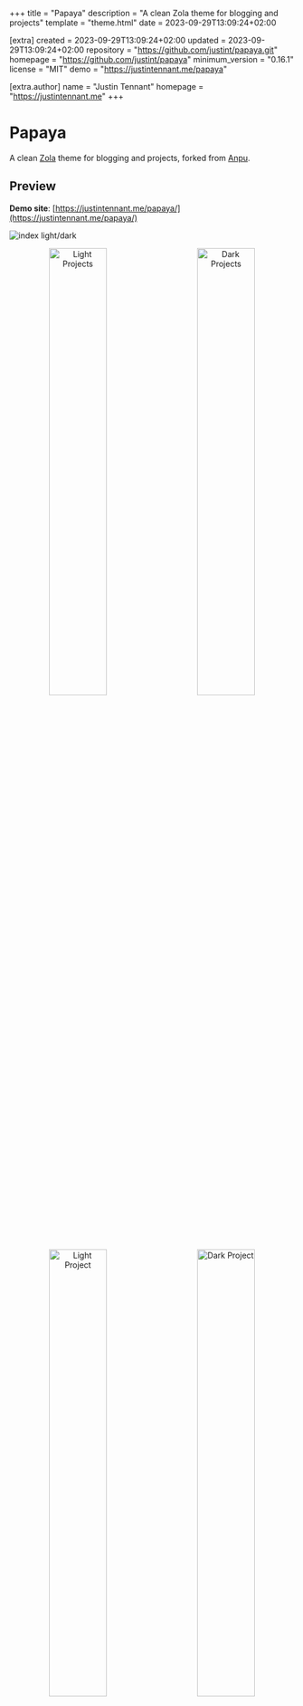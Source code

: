 
+++
title = "Papaya"
description = "A clean Zola theme for blogging and projects"
template = "theme.html"
date = 2023-09-29T13:09:24+02:00

[extra]
created = 2023-09-29T13:09:24+02:00
updated = 2023-09-29T13:09:24+02:00
repository = "https://github.com/justint/papaya.git"
homepage = "https://github.com/justint/papaya"
minimum_version = "0.16.1"
license = "MIT"
demo = "https://justintennant.me/papaya"

[extra.author]
name = "Justin Tennant"
homepage = "https://justintennant.me"
+++        

# Papaya

A clean [Zola](https://getzola.org) theme for blogging and projects, forked from [Anpu](https://github.com/zbrox/anpu-zola-theme).

## Preview

**Demo site**: [https://justintennant.me/papaya/](https://justintennant.me/papaya/)

![index light/dark](https://raw.githubusercontent.com/justint/papaya/main/pics/blendedindex.png)

<p align="center">
  <img alt="Light Projects" src="https://raw.githubusercontent.com/justint/papaya/main/pics/projects.png" width="45%">
&nbsp; &nbsp; &nbsp; &nbsp;
  <img alt="Dark Projects" src="https://raw.githubusercontent.com/justint/papaya/main/pics/projects_dark.png" width="45%">
</p>

<p align="center">
  <img alt="Light Project" src="https://raw.githubusercontent.com/justint/papaya/main/pics/project.png" width="45%">
&nbsp; &nbsp; &nbsp; &nbsp;
  <img alt="Dark Project" src="https://raw.githubusercontent.com/justint/papaya/main/pics/project_dark.png" width="45%">
</p>

## Features

- Blog posts
- Project pages
- Automatic light/dark mode
- Categories and tags
- Optional multilingual support
- Customizable sections and navigation menu links
- Featured images for posts/pages
- Smart image embedding shortcode (`{{/* img() */}}`)
- GitHub repository star/fork counts
- [Open Graph Protocol](https://ogp.me/) tags
- [Utterances](https://utteranc.es/) support
- Social/contact links
- 100% Google Lighthouse score

## Installation

1. Clone this repository to your `themes` folder:
    
    ```bash
    git clone https://github.com/justint/papaya.git themes/papaya
    ```

2. Set your theme setting in `config.toml` to `papaya`:

    ```toml
    theme = "papaya"
    ```

3. Copy the following sections and keys (and their contents/values) from papaya's [`config.toml`](https://github.com/justint/papaya/blob/main/config.toml) and paste them into your site's `config.toml`:

   - `[languages]`
     - `[languages.en]`
     - `[languages.en.translations]`
   - `[extra.cdn]`
     - `font_awesome`

4. In your `content` directory, add new `blog` and `projects` directories. Copy the `_index.md` file from Papaya's `content/blog` into your `content/blog`, and the `_index.md` and `categories.json` files from Papaya's `content/projects` into your `content/projects`.
 
   Your `content` directory structure should look like this:
   ```
   content
   ├── blog
   │  └── _index.md
   └── projects
      └── _index.md
      └── categories.json
   ```
 
5. _(optional)_ To enable GitHub repository stars/fork counts (disabled by default to avoid hitting API rate limits), set the `$ZOLA_ENV` environment variable to `prod` prior to your `zola serve`/`zola build` execution.
   
   For csh/tsch:
   ```shell
   setenv ZOLA_ENV prod
   ```
   
   For bash/ksh/zsh:
   ```shell
   export ZOLA_ENV=prod
   ```

## Customization

Here are the customizable features of Papaya: 

- Project categories
- Light/dark mode
- Multilingual support
- Sections and navigation menu links
- Post/project date formats
- Post/project featured images
- Open Graph Protocol locale/profile information
- Utterances
- Social/contact links

### Project categories

In your `content/projects/categories.json`, you can specify the categories of projects. The formatting of the file is:

```json
{
   "title": "keyword"
}
```

- `"title"`: the title text displayed for each category grouping on your projects page.
- `"keyword"`: the taxonomy term you'll use in your project pages.

A project can have multiple categories, and will be displayed once in each category configured.

Projects without categories will be displayed in the "Other" category listing of your project page. If you don't want the "Other" category displayed, you can copy the `templates/projects.html` to your own `templates` directory and delete/comment out the "Other" category code.

Example `categories.json`:

```json
{
  "Software": "software",
  "Films": "film"
}
```

Example project page front matter:

```toml
title = "Example software project"
date = 2021-08-11

[taxonomies]
categories = ["software"]
```

The example project page above would be grouped into & displayed within the "Software" category of your projects page.

### Light/dark mode

The Papaya theme can be set to `"light"`, `"dark"`, or `"auto"` mode in the `config.toml`.

In `"auto"`, the light and dark modes are implicitly chosen by the `prefers-color-scheme` CSS media feature. The theme will switch automatically based on the viewer's OS or user agent setting.

### Multilingual support

Currently Zola has basic internationalization (`i18n`) support, you can read more in [zola's Multilingual Sites doc](https://www.getzola.org/documentation/content/multilingual/).

To write a multilingual site, follow the steps below (English and Chinese in this example):

1. Add a `default_language` configuration and `[languages.zh]` and `[languages.en]` sections to your `config.toml`:

    ```toml
    default_language = "en"

    [languages]

    [languages.en]

    [languages.zh]
    title = "中文标题"
    description = "中文描述"
    ```

    Under the `[languages.zh]` section you can override default configurations like `title`, `description`, etc.

2. Add translations of all keywords in `[languages.zh.translations]` and `languages.en.translations]` sections (see Papaya's [`config.toml`](config.toml) for a listing of all keywords):

    ```toml
    [languages]

    [languages.en]

    [languages.en.translations]
    projects = "Projects"
    blog = "Blog"
    about = "About"
    recent_projects = "Recent Projects"
    more_projects = "More Projects"
    recent_blog_posts = "Recent Blog Posts"
    more_blog_posts = "More blog posts"
    ...

    [languages.zh]

    [languages.zh.translations]
    projects = "项目"
    blog = "博文"
    about = "关于"
    recent_projects = "近期项目"
    more_projects = "更多项目"
    recent_blog_posts = "近期博文"
    more_blog_posts = "更多博文"
    ...
    ```

3. Add a `_index.zh.md` file into every section. 

   For example: add `content/blog/_index.zh.md` and `content/projects/_index.zh.md`. 

4. Provide a `{page-name}.zh.md` (or `index.zh.md` into the page's directory, if it has one) for every page you'd like to translate.

   For example: add `content/blog/what-is-zola.zh.md` and `content/blog/blog-with-image/index.zh.md`.

6. Add a `content/categories.zh.json` file. For example:

    ```json
    {
        "软件": "software",
        "电影": "film"
    }
    ```

Now you will have a website that supports both English and Chinese! Since `default_language` in `config.toml` is set to "en", by visiting `{base_url}` you will see the English version of this blog. You can visit the Chinese version by visiting `{base_url}/zh`.

A page (post or project) can be available in both languages or only in one language, and it's not necessary that a page is available in the default language.

### Sections and navigation menu links

The navigation menu is constructed from a list of `menu_items` in your `config.toml`. For example:
```toml
[extra]

menu_items = [
   { name = "projects", url = "$LANG_BASE_URL/projects", show_recent = true, recent_items = 3, recent_trans_key = "recent_projects", more_trans_key = "more_projects" },
   { name = "blog", url = "$LANG_BASE_URL/blog", show_recent = true, recent_items = 3, recent_trans_key = "recent_blog_posts", more_trans_key = "more_blog_posts" },
   { name = "tags", url = "$LANG_BASE_URL/tags" },
   { name = "about", url = "$LANG_BASE_URL/about" },
]
```

A `menu_item` can be one of two things:

- **a link to a section.** Section links can be optionally configured to display its most recently authored items on your index page. See Configuring section menu items.

- **a link to a URL.** See Configuring URL menu items

#### Configuring section menu items

A section is created whenever a directory (or subdirectory) in the content section contains an `_index.md` file; see the [Zola docs on sections](https://www.getzola.org/documentation/content/section/). 

Papaya has two sections by default: `projects` and `blog`. You can add additional sections or change section names.  For example, you can add a section called _Diary_. In order to add this section, you need to:

1. Create a directory called `diary` in `content/`.

2. Create an `_index.md` inside `content/diary/`, for example:

    ```toml
    +++
    title = "Diary"
    render = true
    # diary will use blog.html for its template
    template = "blog.html"
    +++
    ```

Sections can be added to the navigation menu, and optionally configured to display its most recently authored items on your index page. To add your section to the navigation menu:

1. In your `config.toml` under the `[extra]` section, add your section to the `menu_items`:

    ```toml
    [extra]
    menu_items = [
        ...
        { name = "diary", url = "$LANG_BASE_URL/diary" }
    ]
    ```
   
2. In your `config.toml` under the `[languages.<code>.translations]` section, add your section name translation keys:

   ```toml
   [languages]
   
   [languages.en]
   
   [languages.en.translations]
   diary = "Diary"
   
   [languages.zh]

   [languages.zh.translations]
   diary = "日记"
   ```

   This will add a simple hyperlink to your new _Diary_ section in the navigation menu.

To also display recently authored items from your _Diary_ section on your index page:

1. Add the following attributes to your menu item:

   - `show_recent`: Adds the section's recent items listing to your index page.
   - `recent_items`: Number of recent items to display.
   - `recent_trans_key`: Translation key for the recent items listing title text.
   - `more_trans_key`: Translation key for the hyperlink text to the section.

   For example:

   ```toml
   [extra]
   menu_items = [
       ...
       { name = "diary", url = "$LANG_BASE_URL/diary", show_recent = true, recent_items = 3, recent_trans_key = "recent_diary", more_trans_key = "more_diary" }
   ]
   ```

2. In your `config.toml` under the `[languages.<code>.translations]` section, add your section name, `recent_trans_key`, and `more_trans_key` translation keys:

    ```toml
    [languages]

    [languages.en]

    [languages.en.translations]
    diary = "Diary"
    recent_diary = "Recent Diaries"
    more_diary = "More Diaries"

    [languages.zh]

    [languages.zh.translations]
    diary = "日记"
    recent_diary = "近期日记"
    more_diary = "更多日记"
    ```
   
   This will add both a hyperlink to your new _Diary_ section in the navigation menu, and a listing of the three most recent items from your _Diary_ section on your index page.

#### Configuring URL menu items

If you want to add a simple link to the navigation menu, add an item with a `name` and `url`. For example:

```toml
[extra]
sections = [
    ...
    { name = "tag", url = "$LANG_BASE_URL/tags" }
]
```

A translation key for your link's `name` must be added into your `config.toml`:

```toml
[languages]

[languages.en]

[languages.en.translations]
tag = "Tag"

[languages.zh]

[langauges.zh.translations]
tag = "标签"
```

If you include `$BASE_URL` in the URL of a link it will be replaced with the base URL of your site, and `$LANG_BASE_URL` will be replaced with the language-specific base URL of your site.

### Post/project date formats

You can have different date formats in different languages. You need to set the `date_format` value in every langauge's translation section.

Example:

```toml
[languages]

[languages.en]

[languages.en.translations]
date_format = "%e %B %Y"

[languages.zh]

[languages.zh.translations]
date_format = "%Y 年 %m 月 %d 日"
```

The formatting uses the standard `date` filter in Tera. The date format options you can use are listed in the [chrono crate documentation](https://tera.netlify.app/docs/#date).

### Post/project featured images

Posts and projects can have featured images which display at the top of their page before the page contents.

```toml
[extra]
featured_image = "image.jpg"
featured_image_alt = "A lodge overlooks a forested mountain range."
```

![Featured image](pics/featured_image.png)

Featured images can also be extended to the full width of the viewport:

```toml
[extra]
featured_image = "image.jpg"
featured_image_alt = "A lodge overlooks a forested mountain range."
featured_image_extended = true
```

![Featured image, extended](pics/featured_image_extended.png)

### Open Graph Protocol locale/profile information

In your `config.toml` you can add a `[extra.ogp]` section to specify your Open Graph Protocol locale and profile information.

Open Graph Protocol provides you control over how your website's content should be displayed on social media sites. 

For the more information on Open Graph Protocol and valid property values, visit the official [website](https://ogp.me/). 

Example:

```toml
[extra.ogp]
locale = "en_US"
first_name = "Papaya"
last_name = "Tiliqua"
gender = "female"
username = "tiliquasp"
```

### Utterances

[Utterances](https://utteranc.es/) is a comments widget built on GitHub issues. When enabled, Papaya can display GitHub issues as comments on your blog posts.

To enable:

1. Follow instructions on the [utterances](https://utteranc.es/) website.

2. Once you're at the "Enable Utterances" step, enter the following keys into your `config.toml`:

   ```toml
   [extra.utterances]
   enabled = true
   repo = "yourname/yourrepository" # put your repository's short path here
   post_map = "pathname"
   label = "utterances"
   theme = "preferred-color-scheme"

### Social/contact links

In your `config.toml` you can add a `[extra.social]` section to specify your social network/contact accounts. Changing these will update what links appear on your website's footer.

Example:

```toml
[extra.social]
email = "papaya@tiliqua.sp"
github = "papaya"
linkedin = "papayatiliqua"
twitter = "papayathehisser"
```

If you want to include other custom social websites, you can add them to `other`:

Example:

```toml
[extra.social]
other = [
    { name = "BTC", font_awesome = "fa-brands fa-btc", url = "https://www.bitcoin.com/" }
]
```

The `font_awesome` attribute specifies the Font Awesome classes; you can find them in [Font Awesome](https://fontawesome.com/). Be aware that different versions of Font Awesome may include different sets of icons; you can change your version of Font Awesome by updating the CDN path in the `[extra.cdn]` section:

```toml
[extra]

[extra.cdn]
font_awesome = "https://cdnjs.cloudflare.com/ajax/libs/font-awesome/6.0.0-beta2/css/all.min.css"
```

## Image embedding shortcode

Included with Papaya is a shortcode for embedding images into your posts:

```
img(path, alt, caption, class, extended_width_pct, quality)
```

You can use `./<image-path>` to specify the relative path of image which is relative to current markdown file.

### Arguments

- `path`: The path to the image. It can be either:
  - a full path (eg: `https://somesite.com/my-image.jpg`), 
  - relative to the `content` directory in the [directory structure](https://www.getzola.org/documentation/getting-started/directory-structure/) (eg: `@/projects/project-1/my-image.jpg`), or
  - relative to the current markdown file (eg: `./my-image.jpg`).
- `alt`: _(optional)_ The alternate text for the image.
- `caption`: _(optional)_ A caption for the image. Text/HTML/Tera templates supported.
- `class`: _(optional)_ Any CSS classes to assign to the image. Multiple classes should be separated with a space (`" "`).
- `quality`: _(optional)_ JPEG or WebP quality of the image, in percent.  Only used when encoding JPEGs or WebPs; default value is `90`.
- `extended_width_pct`: _(optional)_ The percentage by which the image's width should be expanded past it's default figure width, up to maximum configured pixel width. 

   Range is `0.0-1.0`, or `-1` for document width. 

   Max pixel width can be defined in your `config.toml`  with the `extra.images.max_width` property (2500px default).

   See Extended width images section for more details and examples.

The benefits of using this shortcode over regular Markdown/HTML image embedding are:

- Images are automatically resized for best performance, using Zola's [image processing functions](https://www.getzola.org/documentation/content/image-processing/)
- Images & captions are ✨pre-styled✨ for you
- Images can have their width extended past the document's width (see: Extended width images
- Less HTML/CSS boilerplate to write


### Extended width images

Images embedded into pages using the `img` shortcode can be configured to extend past their document width. This is especially nice for displaying wide/landscape images at higher resolutions.

By default, images embedded with the `img` shortcode will be inserted as a `figure` with default margins:

```js
{{/* img(path="image.jpg", 
       alt="A very cute leopard gecko.", 
       caption="A very cute leopard gecko. Default sizing.") */}}
```

![Default sized image](pics/img_default.png)

With the `extended_width_pct` argument, we can specify a percentage of how much the image should expand outside its default figure width, up to your maximum configured image width (`config.extra.images.max_width`, 2500px default).

Here's an example with `extended_width_pct=0.1`:

```js
{{/* img(path="image.jpg", 
       alt="A very cute leopard gecko.", 
       caption="A very cute leopard gecko. extended_width_pct=0.1",
       extended_width_pct=0.1) */}}
```

![Image extended by 0.1](pics/img_0.1.png)

The image is now displayed with a 10% larger width, while maintaining its original aspect ratio.

Here's an even wider example:

```js
{{/* img(path="image.jpg", 
       alt="A very cute leopard gecko.", 
       caption="A very cute leopard gecko. extended_width_pct=0.2",
       extended_width_pct=0.2) */}}
```

![Image extended by 0.2](pics/img_0.2.png)

The images will resize in resolution up to your maximum configured image width, and will display on the webpage up to the maximum width of the viewport.

You can also force the image width to match the document's width by setting `extended_width_pct` to `-1`:

```js
{{/* img(path="image.jpg", 
       alt="A very cute leopard gecko.", 
       caption="A very cute leopard gecko. extended_width_pct=-1",
       extended_width_pct=-1) */}}
```

![Image fixed to document width](pics/img_-1.png)

## Why "Papaya"?

🦎

        